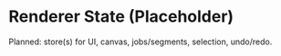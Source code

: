 # Renderer State (Placeholder)

Planned: store(s) for UI, canvas, jobs/segments, selection, undo/redo.


